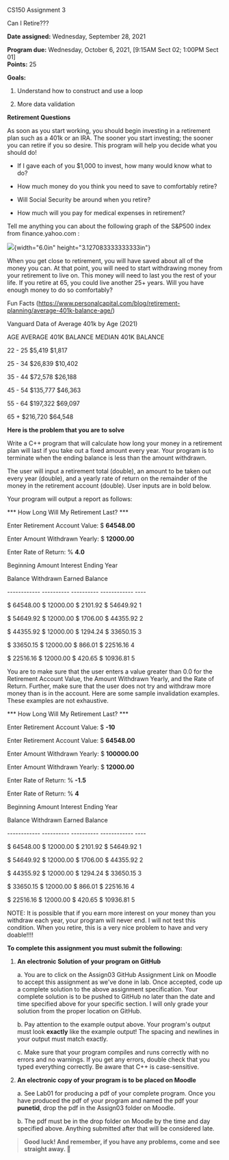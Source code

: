 CS150 Assignment 3

Can I Retire???

**Date assigned:** Wednesday, September 28, 2021

**Program due:** Wednesday, October 6, 2021, \[9:15AM Sect 02; 1:00PM
Sect 01\]\
**Points:** 25

**Goals:**

1.  Understand how to construct and use a loop

2.  More data validation

**Retirement Questions**

As soon as you start working, you should begin investing in a retirement
plan such as a 401k or an IRA. The sooner you start investing; the
sooner you can retire if you so desire. This program will help you
decide what you should do!

-   If I gave each of you \$1,000 to invest, how many would know what to
    do?

-   How much money do you think you need to save to comfortably retire?

-   Will Social Security be around when you retire?

-   How much will you pay for medical expenses in retirement?

Tell me anything you can about the following graph of the S&P500 index
from finance.yahoo.com :

![](media/image1.png){width="6.0in" height="3.127083333333333in"}

When you get close to retirement, you will have saved about all of the
money you can. At that point, you will need to start withdrawing money
from your retirement to live on. This money will need to last you the
rest of your life. If you retire at 65, you could live another 25+
years. Will you have enough money to do so comfortably?

Fun Facts
(https://www.personalcapital.com/blog/retirement-planning/average-401k-balance-age/)

﻿Vanguard Data of Average 401k by Age (2021)

AGE AVERAGE 401K BALANCE MEDIAN 401K BALANCE

22 - 25 \$5,419 \$1,817

25 - 34 \$26,839 \$10,402

35 - 44 \$72,578 \$26,188

45 - 54 \$135,777 \$46,363

55 - 64 \$197,322 \$69,097

65 + \$216,720 \$64,548

**Here is the problem that you are to solve**

Write a C++ program that will calculate how long your money in a
retirement plan will last if you take out a fixed amount every year.
Your program is to terminate when the ending balance is less than the
amount withdrawn.

The user will input a retirement total (double), an amount to be taken
out every year (double), and a yearly rate of return on the remainder of
the money in the retirement account (double). User inputs are in bold
below.

Your program will output a report as follows:

﻿\*\*\* How Long Will My Retirement Last? \*\*\*

Enter Retirement Account Value: \$ **64548.00**

Enter Amount Withdrawn Yearly: \$ **12000.00**

Enter Rate of Return: % **4.0**

Beginning Amount Interest Ending Year

Balance Withdrawn Earned Balance

\-\-\-\-\-\-\-\-\-\-\-- \-\-\-\-\-\-\-\-\-- \-\-\-\-\-\-\-\-\--
\-\-\-\-\-\-\-\-\-\-\-- \-\-\--

\$ 64548.00 \$ 12000.00 \$ 2101.92 \$ 54649.92 1

\$ 54649.92 \$ 12000.00 \$ 1706.00 \$ 44355.92 2

\$ 44355.92 \$ 12000.00 \$ 1294.24 \$ 33650.15 3

\$ 33650.15 \$ 12000.00 \$ 866.01 \$ 22516.16 4

\$ 22516.16 \$ 12000.00 \$ 420.65 \$ 10936.81 5

You are to make sure that the user enters a value greater than 0.0 for
the Retirement Account Value, the Amount Withdrawn Yearly, and the Rate
of Return. Further, make sure that the user does not try and withdraw
more money than is in the account. Here are some sample invalidation
examples. These examples are not exhaustive.

﻿\*\*\* How Long Will My Retirement Last? \*\*\*

Enter Retirement Account Value: \$ **-10**

Enter Retirement Account Value: \$ **64548.00**

Enter Amount Withdrawn Yearly: \$ **100000.00**

Enter Amount Withdrawn Yearly: \$ **12000.00**

Enter Rate of Return: % **-1.5**

Enter Rate of Return: % **4**

Beginning Amount Interest Ending Year

Balance Withdrawn Earned Balance

\-\-\-\-\-\-\-\-\-\-\-- \-\-\-\-\-\-\-\-\-- \-\-\-\-\-\-\-\-\--
\-\-\-\-\-\-\-\-\-\-\-- \-\-\--

\$ 64548.00 \$ 12000.00 \$ 2101.92 \$ 54649.92 1

\$ 54649.92 \$ 12000.00 \$ 1706.00 \$ 44355.92 2

\$ 44355.92 \$ 12000.00 \$ 1294.24 \$ 33650.15 3

\$ 33650.15 \$ 12000.00 \$ 866.01 \$ 22516.16 4

\$ 22516.16 \$ 12000.00 \$ 420.65 \$ 10936.81 5

NOTE: It is possible that if you earn more interest on your money than
you withdraw each year, your program will never end. I will not test
this condition. When you retire, this is a very nice problem to have and
very doable!!!!

**To complete this assignment you must submit the following:**

1.  **An electronic Solution of your program on GitHub**

    a.  You are to click on the Assign03 GitHub Assignment Link on
        Moodle to accept this assignment as we've done in lab. Once
        accepted, code up a complete solution to the above assignment
        specification. Your complete solution is to be pushed to GitHub
        no later than the date and time specified above for your
        specific section. I will only grade your solution from the
        proper location on GitHub.

    b.  Pay attention to the example output above. Your program's output
        must look **exactly** like the example output! The spacing and
        newlines in your output must match exactly.

    c.  Make sure that your program compiles and runs correctly with no
        errors and no warnings. If you get any errors, double check that
        you typed everything correctly. Be aware that C++ is
        case-sensitive.

2.  **An electronic copy of your program is to be placed on Moodle**

    a.  See Lab01 for producing a pdf of your complete program. Once you
        have produced the pdf of your program and named the pdf your
        **punetid**, drop the pdf in the Assign03 folder on Moodle.

    b.  The pdf must be in the drop folder on Moodle by the time and day
        specified above. Anything submitted after that will be
        considered late.

> **Good luck! And remember, if you have any problems, come and see
> straight away. **
